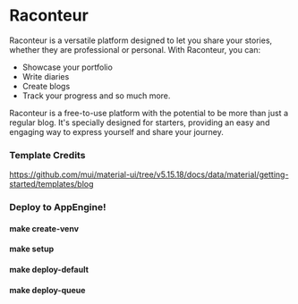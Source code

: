 # Raconteur
Raconteur is a versatile platform designed to let you share your stories, whether they are professional or personal. With Raconteur, you can:

- Showcase your portfolio
- Write diaries
- Create blogs
- Track your progress
and so much more.

Raconteur is a free-to-use platform with the potential to be more than just a regular blog. It's specially designed for starters, providing an easy and engaging way to express yourself and share your journey.

### Template Credits
https://github.com/mui/material-ui/tree/v5.15.18/docs/data/material/getting-started/templates/blog



### Deploy to AppEngine!
#### make create-venv
#### make setup
#### make deploy-default
#### make deploy-queue
